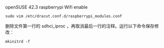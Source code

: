 openSUSE 42.3 raspberrypi Wifi enable

```
sudo vim /etc/dracut.conf.d/raspberrypi_modules.conf
```

删除文件第一行的 sdhci_iproc ，再取消最后一行的注释。运行以下命令保存修改：

```
mkinitrd -f
```


